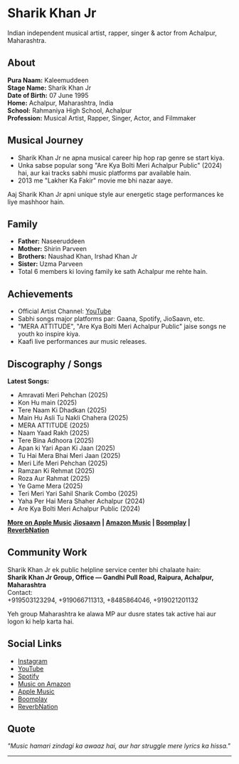 # Sharik Khan Jr

Indian independent musical artist, rapper, singer & actor from Achalpur, Maharashtra.

## About

**Pura Naam:** Kaleemuddeen  
**Stage Name:** Sharik Khan Jr  
**Date of Birth:** 07 June 1995  
**Home:** Achalpur, Maharashtra, India  
**School:** Rahmaniya High School, Achalpur  
**Profession:** Musical Artist, Rapper, Singer, Actor, and Filmmaker

## Musical Journey

- Sharik Khan Jr ne apna musical career hip hop rap genre se start kiya.  
- Unka sabse popular song "Are Kya Bolti Meri Achalpur Public" (2024) hai, aur kai tracks sabhi music platforms par available hain.  
- 2013 me "Lakher Ka Fakir" movie me bhi nazar aaye.

Aaj Sharik Khan Jr apni unique style aur energetic stage performances ke liye mashhoor hain.

## Family

- **Father:** Naseeruddeen
- **Mother:** Shirin Parveen
- **Brothers:** Naushad Khan, Irshad Khan Jr
- **Sister:** Uzma Parveen
- Total 6 members ki loving family ke sath Achalpur me rehte hain.

## Achievements

- Official Artist Channel: [YouTube](https://www.youtube.com/@sharikkhanjr)
- Sabhi songs major platforms par: Gaana, Spotify, JioSaavn, etc.
- "MERA ATTITUDE", "Are Kya Bolti Meri Achalpur Public" jaise songs ne youth ko inspire kiya.
- Kaafi live performances aur music releases.

## Discography / Songs

**Latest Songs:**
- Amravati Meri Pehchan (2025)
- Kon Hu main (2025)
- Tere Naam Ki Dhadkan (2025)
- Main Hu Asli Tu Nakli Chahera (2025)
- MERA ATTITUDE (2025)
- Naam Yaad Rakh (2025)
- Tere Bina Adhoora (2025)
- Apan ki Yari Apan Ki Jaan (2025)
- Tu Hai Mera Bhai Meri Jaan (2025)
- Meri Life Meri Pehchan (2025)
- Ramzan Ki Rehmat (2025)
- Roza Aur Rahmat (2025)
- Ye Game Mera (2025)
- Teri Meri Yari Sahil Sharik Combo (2025)
- Yaha Per Hai Mera Shaher Achalpur (2024)
- Are Kya Bolti Meri Achalpur Public (2024)

**[More on Apple Music](https://music.apple.com/in/artist/sharik-khan-jr/1744501517) [Jiosaavn](https://www.jiosaavn.com/artist/sharik-khan-jr-songs/mi,E6Jur0ZQ_) | [Amazon Music](https://music.amazon.in/artists/B0D37R8HZ1/sharik-khan-jr) | [Boomplay](https://www.boomplay.com/artists/89861955) | [ReverbNation](https://www.reverbnation.com/sharikkhanjr)**

## Community Work

Sharik Khan Jr ek public helpline service center bhi chalaate hain:  
**Sharik Khan Jr Group, Office — Gandhi Pull Road, Raipura, Achalpur, Maharashtra**  
Contact:  
+919503123294, +919066711313, +8485864046, +919021201132

Yeh group Maharashtra ke alawa MP aur dusre states tak active hai aur logon ki help karta hai.

## Social Links

- [Instagram](https://www.instagram.com/sharik.khan.jr/)
- [YouTube](https://www.youtube.com/@sharikkhanjr)
- [Spotify](https://open.spotify.com/artist/48wk6a7QLT5DGrGijhJDm3)
- [Music on Amazon](https://music.amazon.in/artists/B0D37R8HZ1/sharik-khan-jr)
- [Apple Music](https://music.apple.com/in/artist/sharik-khan-jr/1744501517)
- [Boomplay](https://www.boomplay.com/artists/89861955)
- [ReverbNation](https://www.reverbnation.com/sharikkhanjr)

## Quote

*"Music hamari zindagi ka awaaz hai, aur har struggle mere lyrics ka hissa."*

---


